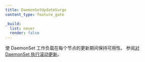 ```yaml
---
title: DaemonSetUpdateSurge
content_type: feature_gate

_build:
  list: never
  render: false
---
```

<!--
Enables the DaemonSet workloads to maintain
availability during update per node.
See [Perform a Rolling Update on a DaemonSet](/docs/tasks/manage-daemon/update-daemon-set/).
-->
使 DaemonSet 工作负载在每个节点的更新期间保持可用性。
参阅[对 DaemonSet 执行滚动更新](/zh-cn/docs/tasks/manage-daemon/update-daemon-set/)。
